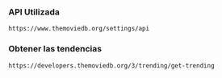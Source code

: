 ### API Utilizada
`https://www.themoviedb.org/settings/api`

### Obtener las tendencias
`https://developers.themoviedb.org/3/trending/get-trending`
